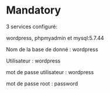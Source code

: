 # Mandatory

3 services configuré:

wordpress, phpmyadmin et mysql:5.7.44


Nom de la base de donné : wordpress

Utilisateur : wordpress

mot de passe utilisateur : wordpress

mot de passe root : password
